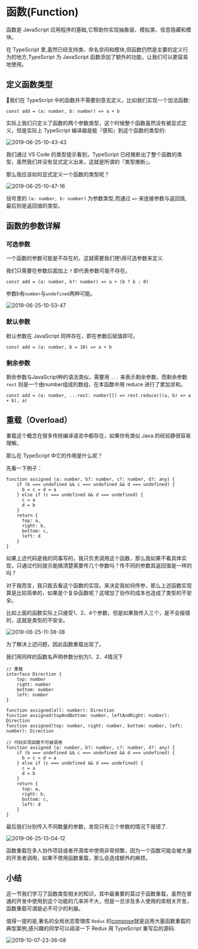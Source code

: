 # 函数(Function)

函数是 JavaScript 应用程序的基础,它帮助你实现抽象层、模拟类、信息隐藏和模块。

在 TypeScript 里,虽然已经支持类、命名空间和模块,但函数仍然是主要的定义行为的地方,TypeScript 为 JavaScript 函数添加了额外的功能，让我们可以更容易地使用。

## 定义函数类型

我们在 TypeScript 中的函数并不需要刻意去定义，比如我们实现一个加法函数:

```
const add = (a: number, b: number) => a + b

```

实际上我们只定义了函数的两个参数类型，这个时候整个函数虽然没有被显式定义，但是实际上 TypeScript 编译器是能『感知』到这个函数的类型的:

![2019-06-25-10-43-43](https://user-gold-cdn.xitu.io/2019/10/11/16dbb1194a11bb4c?w=518&h=71&f=png&s=18043)

我们通过 VS Code 的类型提示看到，TypeScript 已经推断出了整个函数的类型，虽然我们并没有显式定义出来，这就是所谓的『类型推断』。

那么我应该如何显式定义一个函数的类型呢？

![2019-06-25-10-47-16](https://user-gold-cdn.xitu.io/2019/10/11/16dbb1194a4d9eff?w=711&h=190&f=png&s=26351)

括号里的 `(a: number, b: number)` 为参数类型,而通过 `=>` 来连接参数与返回值, 最后则是返回值的类型。

## 函数的参数详解

### 可选参数

一个函数的参数可能是不存在的，这就需要我们使\\用可选参数来定义.

我们只需要在参数后面加上 `?` 即代表参数可能不存在。

```
const add = (a: number, b?: number) => a + (b ? b : 0)

```

参数b有`number`与`undefined`两种可能。

![2019-06-25-10-53-47](https://user-gold-cdn.xitu.io/2019/10/11/16dbb1194a559f31?w=576&h=74&f=png&s=18717)

### 默认参数

默认参数在 JavaScript 同样存在，即在参数后赋值即可。

```
const add = (a: number, b = 10) => a + b

```

### 剩余参数

剩余参数与JavaScript种的语法类似，需要用 `...` 来表示剩余参数，而剩余参数 `rest` 则是一个由number组成的数组，在本函数中用 reduce 进行了累加求和。

```
const add = (a: number, ...rest: number[]) => rest.reduce(((a, b) => a + b), a)

```

## 重载（Overload）

重载这个概念在很多传统编译语言中都存在，如果你有类似 Java 的经验静很容易理解。

那么在 TypeScript 中它的作用是什么呢？

先看一下例子：

```
function assigned (a: number, b?: number, c?: number, d?: any) {
    if (b === undefined && c === undefined && d === undefined) {
      b = c = d = a
    } else if (c === undefined && d === undefined) {
      c = a
      d = b
    }
    return {
      top: a,
      right: b,
      bottom: c,
      left: d
    }
}

```

如果上述代码是我的同事写的，我只负责调用这个函数，那么我如果不看具体实现，只通过代码提示能搞清楚需要传几个参数吗？传不同的参数其返回值是一样的吗？

对于我而言，我只能去看这个函数的实现，来决定我如何传参，那么上述函数实现算是比较简单的，如果是个复杂函数呢？这增加了协作的成本也造成了类型的不安全。

比如上面的函数实际上只接受1、2、4个参数，但是如果我传入三个，是不会报错的，这就是类型的不安全。

![2019-06-25-11-38-38](https://user-gold-cdn.xitu.io/2019/10/11/16dbb1194a6633b1?w=553&h=211&f=png&s=33465)

为了解决上述问题，因此函数重载出现了。

我们用同样的函数名声明参数分别为1、2、4情况下

```
// 重载
interface Direction {
    top: number
    right: number
    bottom: number
    left: number
}

function assigned(all: number): Direction
function assigned(topAndBottom: number, leftAndRight: number): Direction
function assigned(top: number, right: number, bottom: number, left: number): Direction

// 代码实现函数不可被调用
function assigned (a: number, b?: number, c?: number, d?: any) {
    if (b === undefined && c === undefined && d === undefined) {
      b = c = d = a
    } else if (c === undefined && d === undefined) {
      c = a
      d = b
    }
    return {
      top: a,
      right: b,
      bottom: c,
      left: d
    }
}

```

最后我们分别传入不同数量的参数，发现只有三个参数的情况下报错了.

![2019-06-25-13-04-12](https://user-gold-cdn.xitu.io/2019/10/11/16dbb1194a792df6?w=299&h=128&f=png&s=11392)

函数重载在多人协作项目或者开源库中使用非常频繁，因为一个函数可能会被大量的开发者调用，如果不使用函数重载，那么会造成额外的麻烦。

## 小结

这一节我们学习了函数类型相关的知识，其中最重要的莫过于函数重载，虽然在普通的开发中使用到这个功能的几率并不大，但是一旦涉及多人使用的库相关开发，函数重载可谓是必不可少的利器。

值得一提的是,著名的全局状态管理库 `Redux` 的[compose](https://github.com/reduxjs/redux/blob/26f216e066a2a679d3cae4fb1a5c4e5d15e9fac6/src/compose.ts#L16)就是运用大量函数重载的典型案例,感兴趣的同学可以阅读一下 Redux 用 TypeScript 重写后的源码:

![2019-10-07-23-36-08](https://user-gold-cdn.xitu.io/2019/10/11/16dbb1194a7ec2fd?w=632&h=801&f=png&s=114299)